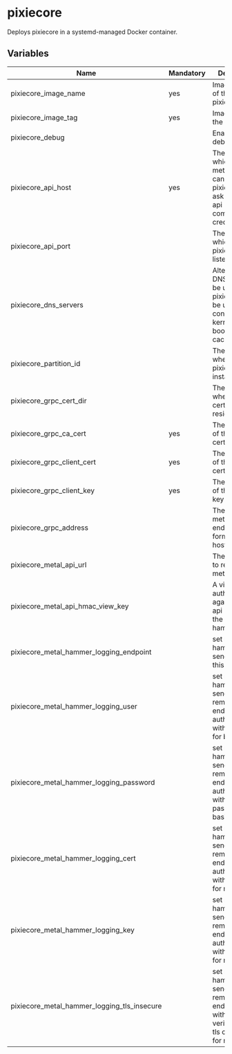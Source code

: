 # pixiecore

Deploys pixiecore in a systemd-managed Docker container.

## Variables

| Name                                        | Mandatory | Description                                                                                                   |
|---------------------------------------------|-----------|---------------------------------------------------------------------------------------------------------------|
| pixiecore_image_name                        | yes       | Image version of the pixiecore                                                                                |
| pixiecore_image_tag                         | yes       | Image tag of the pixiecore                                                                                    |
| pixiecore_debug                             |           | Enable debugging                                                                                              |
| pixiecore_api_host                          | yes       | The host on which the metal-hammer can reach the pixiecore to ask for metal-api communication credentials.    |
| pixiecore_api_port                          |           | The port on which the pixiecore api is listening                                                              |
| pixiecore_dns_servers                       |           | Alternative DNS servers to be used by the pixiecore (can be used for configuring kernel and boot image cache) |
| pixiecore_partition_id                      |           | The partition where pixiecore is installed                                                                    |
| pixiecore_grpc_cert_dir                     |           | The directory where the grpc certificates reside                                                              |
| pixiecore_grpc_ca_cert                      | yes       | The filename of the ca certificate                                                                            |
| pixiecore_grpc_client_cert                  | yes       | The filename of the client certificate                                                                        |
| pixiecore_grpc_client_key                   | yes       | The filename of the client key                                                                                |
| pixiecore_grpc_address                      |           | The address of metal-api grpc endpoint in the form (ip or hostname:port)                                      |
| pixiecore_metal_api_url                     |           | The URL where to reach metal-api                                                                              |
| pixiecore_metal_api_hmac_view_key           |           | A view hmac to authenticate against metal-api (given to the metal-hammer)                                     |
| pixiecore_metal_hammer_logging_endpoint     |           | set metal-hammer to send logs to this endpoint                                                                |
| pixiecore_metal_hammer_logging_user         |           | set metal-hammer to send logs to a remote endpoint and authenticate with this user for basic auth             |
| pixiecore_metal_hammer_logging_password     |           | set metal-hammer to send logs to a remote endpoint and authenticate with this password for basic auth         |
| pixiecore_metal_hammer_logging_cert         |           | set metal-hammer to send logs to a remote endpoint and authenticate with this cert for mtls auth              |
| pixiecore_metal_hammer_logging_key          |           | set metal-hammer to send logs to a remote endpoint and authenticate with this key for mtls auth               |
| pixiecore_metal_hammer_logging_tls_insecure |           | set metal-hammer to send logs to a remote endpoint without verifying the tls certificate for mtls auth        |
